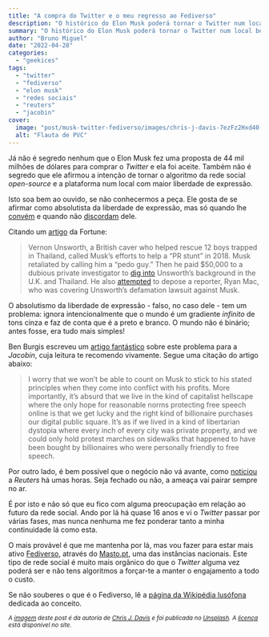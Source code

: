 ```yaml
---
title: "A compra do Twitter e o meu regresso ao Fediverso"
description: "O histórico do Elon Musk poderá tornar o Twitter num local bem pior se a compra da rede social for avante. Por isso, voltei a estar ativo no Fediverso, um local muito mais orgânico do que o Twitter alguma vez poderá ser"
summary: "O histórico do Elon Musk poderá tornar o Twitter num local bem pior se a compra da rede social for avante. Por isso, voltei a estar ativo no Fediverso, um local muito mais orgânico do que o Twitter alguma vez poderá ser"
author: "Bruno Miguel"
date: "2022-04-28"
categories:
  - "geekices"
tags:
  - "twitter"
  - "fediverso"
  - "elon musk"
  - "redes sociais"
  - "reuters"
  - "jacobin"
cover:
  image: "post/musk-twitter-fediverso/images/chris-j-davis-7ezFz2Hxd40-unsplash.webp"
  alt: "Flauta de PVC"
---
```


Já não é segredo nenhum que o Elon Musk fez uma proposta de 44 mil milhões de dólares para comprar o *Twitter* e ela foi aceite. Também não é segredo que ele afirmou a intenção de tornar o algoritmo da rede social _open-source_ e a plataforma num local com maior liberdade de expressão.

Isto soa bem ao ouvido, se não conhecermos a peça. Ele gosta de se afirmar como absolutista da liberdade de expressão, mas só quando lhe [convém](https://www.cnbc.com/2022/03/15/tesla-fired-employee-who-posted-fsd-beta-videos-as-ai-addict-on-youtube.html) e quando não [discordam](https://www.businessinsider.com/tesla-elon-musk-ruthlessly-fired-anyone-who-disagreed-spacex-report-2021-8) dele.

Citando um [artigo](https://fortune.com/2022/04/22/elon-musk-twitter-free-speech-tesla-spacex-long-history-silencing-critics/) da Fortune:

> Vernon Unsworth, a British caver who helped rescue 12 boys trapped in Thailand, called Musk’s efforts to help a “PR stunt” in 2018. Musk retaliated by calling him a “pedo guy.” Then he paid $50,000 to a dubious private investigator to [dig into](https://www.bloomberg.com/news/articles/2019-09-16/musk-reveals-detective-probed-man-who-sued-over-pedo-guy-tweet) Unsworth’s background in the U.K. and Thailand. He also [attempted](https://twitter.com/rmac18/status/1189000865060753409) to depose a reporter, Ryan Mac, who was covering Unsworth’s defamation lawsuit against Musk.

O absolutismo da liberdade de expressão - falso, no caso dele - tem um problema: ignora intencionalmente que o mundo é um gradiente _infinito_ de tons cinza e faz de conta que é a preto e branco. O mundo não é binário; antes fosse, era tudo mais simples!

Ben Burgis escreveu um [artigo fantástico](https://jacobinmag.com/2022/04/elon-musk-billionaire-twitter-acquisition-free-speech) sobre este problema para a *Jacobin*, cuja leitura te recomendo vivamente. Segue uma citação do artigo abaixo:

> I worry that we won’t be able to count on Musk to stick to his stated principles when they come into conflict with his profits. More importantly, it’s absurd that we live in the kind of capitalist hellscape where the only hope for reasonable norms protecting free speech online is that we get lucky and the right kind of billionaire purchases our digital public square. It’s as if we lived in a kind of libertarian dystopia where every inch of every city was private property, and we could only hold protest marches on sidewalks that happened to have been bought by billionaires who were personally friendly to free speech.

Por outro lado, é bem possível que o negócio não vá avante, como [noticiou](https://www.reuters.com/breakingviews/elon-musk-probably-wont-buy-twitter-2022-04-27/) a *Reuters* há umas horas. Seja fechado ou não, a ameaça vai pairar sempre no ar.

É por isto e não só que eu fico com alguma preocupação em relação ao futuro da rede social. Ando por lá há quase 16 anos e vi o _Twitter_ passar por várias fases, mas nunca nenhuma me fez ponderar tanto a minha continuidade lá como esta.

O mais provável é que me mantenha por lá, mas vou fazer para estar mais ativo [Fediverso](https://masto.pt/web/@brunomiguel), através do [Masto.pt](https://masto.pt), uma das instâncias nacionais. Este tipo de rede social é muito mais orgânico do que o _Twitter_ alguma vez poderá ser e não tens algoritmos a forçar-te a manter o engajamento a todo o custo.

Se não souberes o que é o Fediverso, lê a [página da Wikipédia lusófona](https://pt.wikipedia.org/wiki/Fediverse) dedicada ao conceito.

<small>_A [imagem](https://unsplash.com/photos/7ezFz2Hxd40) deste post é da autoria de [Chris J. Davis](https://unsplash.com/@chrisjdavis) e foi publicada no [Unsplash](https://unsplash.com). A [licença](https://unsplash.com/license) está disponível no site._</small>
